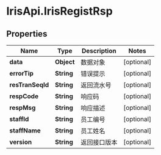 # IrisApi.IrisRegistRsp

## Properties
Name | Type | Description | Notes
------------ | ------------- | ------------- | -------------
**data** | **Object** | 数据对象 | [optional] 
**errorTip** | **String** | 错误提示 | [optional] 
**resTranSeqId** | **String** | 返回流水号 | [optional] 
**respCode** | **String** | 响应码 | [optional] 
**respMsg** | **String** | 响应描述 | [optional] 
**staffId** | **String** | 员工编号 | [optional] 
**staffName** | **String** | 员工姓名 | [optional] 
**version** | **String** | 返回接口版本  | [optional] 


